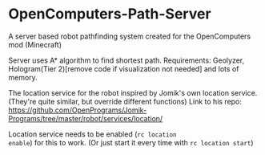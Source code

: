 # OpenComputers-Path-Server
A server based robot pathfinding system created for the OpenComputers mod (Minecraft)

Server uses A* algorithm to find shortest path.
Requirements: Geolyzer, Hologram(Tier 2)[remove code if visualization not needed] and lots of memory.

The location service for the robot inspired by Jomik's own location service. (They're quite similar, but override different functions)
Link to his repo: https://github.com/OpenPrograms/Jomik-Programs/tree/master/robot/services/location/

Location service needs to be enabled (<code>rc location enable</code>) for this to work. (Or just start it every time with <code>rc location start</code>)
